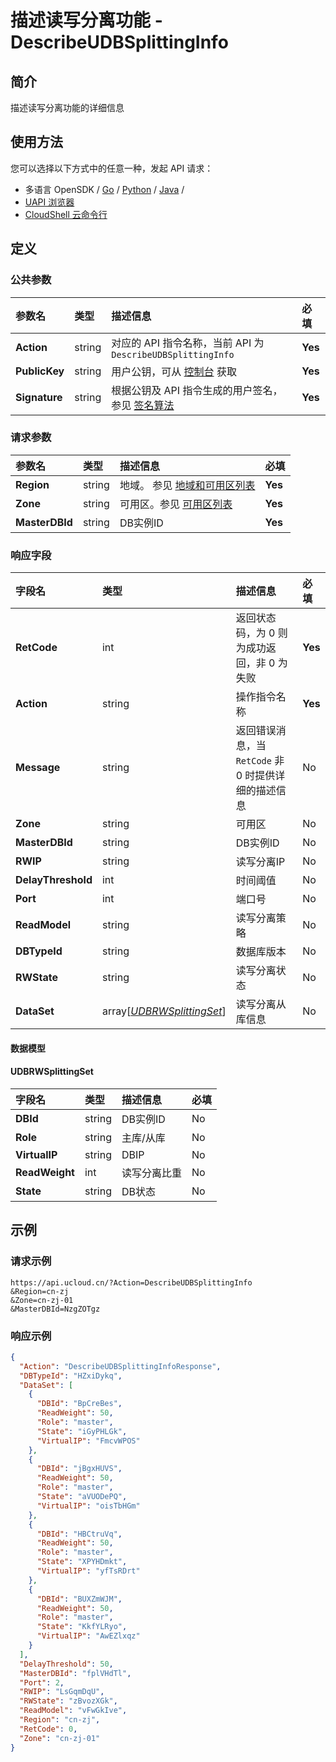 # 描述读写分离功能 - DescribeUDBSplittingInfo

## 简介

描述读写分离功能的详细信息






## 使用方法

您可以选择以下方式中的任意一种，发起 API 请求：
- 多语言 OpenSDK / [Go](https://github.com/ucloud/ucloud-sdk-go) / [Python](https://github.com/ucloud/ucloud-sdk-python3) / [Java](https://github.com/ucloud/ucloud-sdk-java) /
- [UAPI 浏览器](https://console.ucloud.cn/uapi/detail?id=DescribeUDBSplittingInfo)
- [CloudShell 云命令行](https://shell.ucloud.cn/)


## 定义

### 公共参数

| 参数名 | 类型 | 描述信息 | 必填 |
|:---|:---|:---|:---|
| **Action**     | string  | 对应的 API 指令名称，当前 API 为 `DescribeUDBSplittingInfo`                        | **Yes** |
| **PublicKey**  | string  | 用户公钥，可从 [控制台](https://console.ucloud.cn/uapi/apikey) 获取                                             | **Yes** |
| **Signature**  | string  | 根据公钥及 API 指令生成的用户签名，参见 [签名算法](api/summary/signature.md)  | **Yes** |

### 请求参数

| 参数名 | 类型 | 描述信息 | 必填 |
|:---|:---|:---|:---|
| **Region** | string | 地域。 参见 [地域和可用区列表](https://docs.ucloud.cn/api/summary/regionlist) |**Yes**|
| **Zone** | string | 可用区。参见 [可用区列表](https://docs.ucloud.cn/api/summary/regionlist) |**Yes**|
| **MasterDBId** | string | DB实例ID |**Yes**|

### 响应字段

| 字段名 | 类型 | 描述信息 | 必填 |
|:---|:---|:---|:---|
| **RetCode** | int | 返回状态码，为 0 则为成功返回，非 0 为失败 |**Yes**|
| **Action** | string | 操作指令名称 |**Yes**|
| **Message** | string | 返回错误消息，当 `RetCode` 非 0 时提供详细的描述信息 |No|
| **Zone** | string | 可用区 |No|
| **MasterDBId** | string | DB实例ID |No|
| **RWIP** | string | 读写分离IP |No|
| **DelayThreshold** | int | 时间阈值 |No|
| **Port** | int | 端口号 |No|
| **ReadModel** | string | 读写分离策略 |No|
| **DBTypeId** | string | 数据库版本 |No|
| **RWState** | string | 读写分离状态 |No|
| **DataSet** | array[[*UDBRWSplittingSet*](#UDBRWSplittingSet)] | 读写分离从库信息 |No|

#### 数据模型


#### UDBRWSplittingSet

| 字段名 | 类型 | 描述信息 | 必填 |
|:---|:---|:---|:---|
| **DBId** | string | DB实例ID |No|
| **Role** | string | 主库/从库 |No|
| **VirtualIP** | string | DBIP |No|
| **ReadWeight** | int | 读写分离比重 |No|
| **State** | string | DB状态 |No|

## 示例

### 请求示例
    
```
https://api.ucloud.cn/?Action=DescribeUDBSplittingInfo
&Region=cn-zj
&Zone=cn-zj-01
&MasterDBId=NzgZOTgz
```

### 响应示例
    
```json
{
  "Action": "DescribeUDBSplittingInfoResponse",
  "DBTypeId": "HZxiDykq",
  "DataSet": [
    {
      "DBId": "BpCreBes",
      "ReadWeight": 50,
      "Role": "master",
      "State": "iGyPHLGk",
      "VirtualIP": "FmcvWPOS"
    },
    {
      "DBId": "jBgxHUVS",
      "ReadWeight": 50,
      "Role": "master",
      "State": "aVUODePQ",
      "VirtualIP": "oisTbHGm"
    },
    {
      "DBId": "HBCtruVq",
      "ReadWeight": 50,
      "Role": "master",
      "State": "XPYHDmkt",
      "VirtualIP": "yfTsRDrt"
    },
    {
      "DBId": "BUXZmWJM",
      "ReadWeight": 50,
      "Role": "master",
      "State": "KkfYLRyo",
      "VirtualIP": "AwEZlxqz"
    }
  ],
  "DelayThreshold": 50,
  "MasterDBId": "fplVHdTl",
  "Port": 2,
  "RWIP": "LsGqmDqU",
  "RWState": "zBvozXGk",
  "ReadModel": "vFwGkIve",
  "Region": "cn-zj",
  "RetCode": 0,
  "Zone": "cn-zj-01"
}
```





